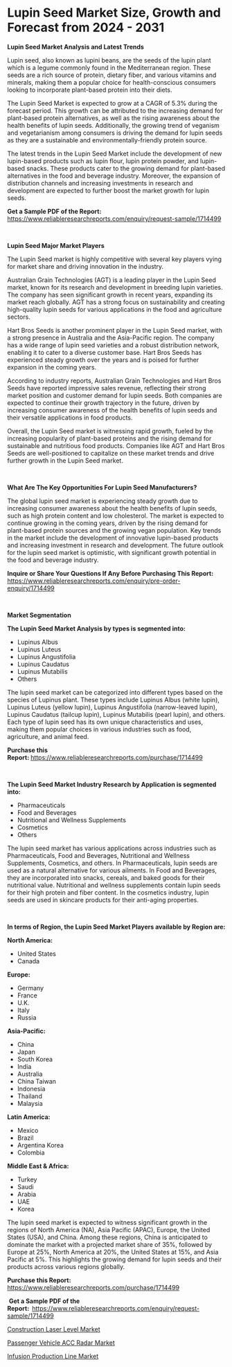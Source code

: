 <p><h1>Lupin Seed Market Size, Growth and Forecast from 2024 - 2031</h1></p><p><strong>Lupin Seed Market Analysis and Latest Trends</strong></p>
<p><p>Lupin seed, also known as lupini beans, are the seeds of the lupin plant which is a legume commonly found in the Mediterranean region. These seeds are a rich source of protein, dietary fiber, and various vitamins and minerals, making them a popular choice for health-conscious consumers looking to incorporate plant-based protein into their diets.</p><p>The Lupin Seed Market is expected to grow at a CAGR of 5.3% during the forecast period. This growth can be attributed to the increasing demand for plant-based protein alternatives, as well as the rising awareness about the health benefits of lupin seeds. Additionally, the growing trend of veganism and vegetarianism among consumers is driving the demand for lupin seeds as they are a sustainable and environmentally-friendly protein source.</p><p>The latest trends in the Lupin Seed Market include the development of new lupin-based products such as lupin flour, lupin protein powder, and lupin-based snacks. These products cater to the growing demand for plant-based alternatives in the food and beverage industry. Moreover, the expansion of distribution channels and increasing investments in research and development are expected to further boost the market growth for lupin seeds.</p></p>
<p><strong>Get a Sample PDF of the Report:&nbsp;</strong> <a href="https://www.reliableresearchreports.com/enquiry/request-sample/1714499">https://www.reliableresearchreports.com/enquiry/request-sample/1714499</a></p>
<p>&nbsp;</p>
<p><strong>Lupin Seed Major Market Players</strong></p>
<p><p>The Lupin Seed market is highly competitive with several key players vying for market share and driving innovation in the industry. </p><p>Australian Grain Technologies (AGT) is a leading player in the Lupin Seed market, known for its research and development in breeding lupin varieties. The company has seen significant growth in recent years, expanding its market reach globally. AGT has a strong focus on sustainability and creating high-quality lupin seeds for various applications in the food and agriculture sectors.</p><p>Hart Bros Seeds is another prominent player in the Lupin Seed market, with a strong presence in Australia and the Asia-Pacific region. The company has a wide range of lupin seed varieties and a robust distribution network, enabling it to cater to a diverse customer base. Hart Bros Seeds has experienced steady growth over the years and is poised for further expansion in the coming years.</p><p>According to industry reports, Australian Grain Technologies and Hart Bros Seeds have reported impressive sales revenue, reflecting their strong market position and customer demand for lupin seeds. Both companies are expected to continue their growth trajectory in the future, driven by increasing consumer awareness of the health benefits of lupin seeds and their versatile applications in food products.</p><p>Overall, the Lupin Seed market is witnessing rapid growth, fueled by the increasing popularity of plant-based proteins and the rising demand for sustainable and nutritious food products. Companies like AGT and Hart Bros Seeds are well-positioned to capitalize on these market trends and drive further growth in the Lupin Seed market.</p></p>
<p>&nbsp;</p>
<p><strong>What Are The Key Opportunities For Lupin Seed Manufacturers?</strong></p>
<p><p>The global lupin seed market is experiencing steady growth due to increasing consumer awareness about the health benefits of lupin seeds, such as high protein content and low cholesterol. The market is expected to continue growing in the coming years, driven by the rising demand for plant-based protein sources and the growing vegan population. Key trends in the market include the development of innovative lupin-based products and increasing investment in research and development. The future outlook for the lupin seed market is optimistic, with significant growth potential in the food and beverage industry.</p></p>
<p><strong>Inquire or Share Your Questions If Any Before Purchasing This Report:</strong> <a href="https://www.reliableresearchreports.com/enquiry/pre-order-enquiry/1714499">https://www.reliableresearchreports.com/enquiry/pre-order-enquiry/1714499</a></p>
<p>&nbsp;</p>
<p><strong>Market Segmentation</strong></p>
<p><strong>The Lupin Seed Market Analysis by types is segmented into:</strong></p>
<p><ul><li>Lupinus Albus</li><li>Lupinus Luteus</li><li>Lupinus Angustifolia</li><li>Lupinus Caudatus</li><li>Lupinus Mutabilis</li><li>Others</li></ul></p>
<p><p>The lupin seed market can be categorized into different types based on the species of Lupinus plant. These types include Lupinus Albus (white lupin), Lupinus Luteus (yellow lupin), Lupinus Angustifolia (narrow-leaved lupin), Lupinus Caudatus (tailcup lupin), Lupinus Mutabilis (pearl lupin), and others. Each type of lupin seed has its own unique characteristics and uses, making them popular choices in various industries such as food, agriculture, and animal feed.</p></p>
<p><strong>Purchase this Report:&nbsp;</strong><a href="https://www.reliableresearchreports.com/purchase/1714499">https://www.reliableresearchreports.com/purchase/1714499</a></p>
<p>&nbsp;</p>
<p><strong>The Lupin Seed Market Industry Research by Application is segmented into:</strong></p>
<p><ul><li>Pharmaceuticals</li><li>Food and Beverages</li><li>Nutritional and Wellness Supplements</li><li>Cosmetics</li><li>Others</li></ul></p>
<p><p>The lupin seed market has various applications across industries such as Pharmaceuticals, Food and Beverages, Nutritional and Wellness Supplements, Cosmetics, and others. In Pharmaceuticals, lupin seeds are used as a natural alternative for various ailments. In Food and Beverages, they are incorporated into snacks, cereals, and baked goods for their nutritional value. Nutritional and wellness supplements contain lupin seeds for their high protein and fiber content. In the cosmetics industry, lupin seeds are used in skincare products for their anti-aging properties.</p></p>
<p>&nbsp;</p>
<p><strong>In terms of Region, the Lupin Seed Market Players available by Region are:</strong></p>
<p>
    <p> <strong> North America: </strong>
        <ul>
            <li>United States</li>
            <li>Canada</li>
        </ul>
        </p> 
    <p> <strong> Europe: </strong>
        <ul>
            <li>Germany</li>
            <li>France</li>
            <li>U.K.</li>
            <li>Italy</li>
            <li>Russia</li>
        </ul>
        </p> 
    <p> <strong> Asia-Pacific: </strong>
        <ul>
            <li>China</li>
            <li>Japan</li>
            <li>South Korea</li>
            <li>India</li>
            <li>Australia</li>
            <li>China Taiwan</li>
            <li>Indonesia</li>
            <li>Thailand</li>
            <li>Malaysia</li>
        </ul>
        </p> 
    <p> <strong> Latin America: </strong>
        <ul>
            <li>Mexico</li>
            <li>Brazil</li>
            <li>Argentina Korea</li>
            <li>Colombia</li>
        </ul>
        </p> 
    <p> <strong> Middle East & Africa: </strong>
        <ul>
            <li>Turkey</li>
            <li>Saudi</li>
            <li>Arabia</li>
            <li>UAE</li>
            <li>Korea</li>
        </ul>
    </p>
    </p>
<p><p>The lupin seed market is expected to witness significant growth in the regions of North America (NA), Asia Pacific (APAC), Europe, the United States (USA), and China. Among these regions, China is anticipated to dominate the market with a projected market share of 35%, followed by Europe at 25%, North America at 20%, the United States at 15%, and Asia Pacific at 5%. This highlights the growing demand for lupin seeds and their products across various regions globally.</p></p>
<p><strong>Purchase this Report: </strong><a href="https://www.reliableresearchreports.com/purchase/1714499">https://www.reliableresearchreports.com/purchase/1714499</a></p>
<p>&nbsp;<strong>Get a Sample PDF of the Report:&nbsp;&nbsp;</strong><a href="https://www.reliableresearchreports.com/enquiry/request-sample/1714499">https://www.reliableresearchreports.com/enquiry/request-sample/1714499</a></p>
<p><strong></strong></p>
<p><p><a href="https://view.publitas.com/reportprime-1/construction-laser-level-market-analysis-examines-its-scope-on-growth-opportunities-and-forecasted-trends-spanning-from-2023-to-2030/">Construction Laser Level Market</a></p><p><a href="https://view.publitas.com/reportprime-1/insights-into-passenger-vehicle-acc-radar-market-size-analysing-market-share-trends-and-growth-from-2023-to-2030/">Passenger Vehicle ACC Radar Market</a></p><p><a href="https://view.publitas.com/reportprime-1/infusion-production-line-market-provides-a-comprehensive-analysis-including-a-macro-overview-of-the-market-as-well-as-micro-details-such-as-market-size-and-competitive-landscape/">Infusion Production Line Market</a></p></p>